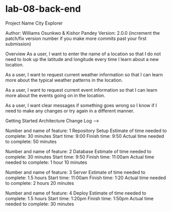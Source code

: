 # lab-08-back-end
Project Name
City Explorer

Author: Williams Osunkwo & Kishor Pandey Version: 2.0.0 (increment the patch/fix version number if you make more commits past your first submission)

Overview
As a user, I want to enter the name of a location so that I do not need to look up the latitude and longitude every time I learn about a new location.

As a user, I want to request current weather information so that I can learn more about the typical weather patterns in the location.

As a user, I want to request current event information so that I can learn more about the events going on in the location.

As a user, I want clear messages if something goes wrong so I know if I need to make any changes or try again in a different manner.

Getting Started
Architecture
Change Log
-->

Number and name of feature: 1 Repository Setup Estimate of time needed to complete: 30 minutes Start time: 9:00 Finish time: 9:50 Actual time needed to complete: 50 minutes

Number and name of feature: 2 Database Estimate of time needed to complete: 30 minutes Start time: 9:50 Finish time: 11:00am Actual time needed to complete: 1 hour 10 minutes

Number and name of feature: 3 Server Estimate of time needed to complete: 1.5 hours Start time: 11:00am Finish time: 1:20 Actual time needed to complete: 2 hours 20 minutes

Number and name of feature: 4 Deploy Estimate of time needed to complete: 1.5 hours Start time: 1:20pm Finish time: 1:50pm Actual time needed to complete: 30 minutes
